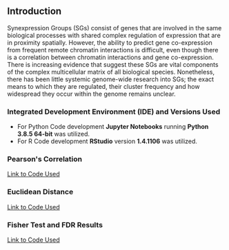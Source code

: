 ## Introduction

Synexpression Groups (SGs) consist of genes that are involved in the same biological processes with shared complex regulation of expression that are in proximity spatially. However, the ability to predict gene co-expression from frequent remote chromatin interactions is difficult, even though there is a correlation between chromatin interactions and gene co-expression. There is increasing evidence that suggest these SGs are vital components of the complex multicellular matrix of all biological species.  Nonetheless, there has been little systemic genome-wide research into SGs; the exact means to which they are regulated, their cluster frequency and how widespread they occur within the genome remains unclear.

### Integrated Development Environment (IDE) and Versions Used
- For Python Code development **Jupyter Notebooks** running **Python 3.8.5 64-bit** was utilized.
- For R Code development **RStudio** version **1.4.1106** was utilized.

### Pearson's Correlation
[Link to Code Used](https://i-milligan.github.io/Synexpression-Groups-Identification/pearson)

### Euclidean Distance
[Link to Code Used](https://i-milligan.github.io/Synexpression-Groups-Identification/euclidean)

### Fisher Test and FDR Results
[Link to Code Used](fisher.md)
